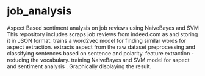 # job_analysis
Aspect Based sentiment analysis on  job reviews  using NaiveBayes and SVM 
This repository includes
  scraps job reviews from indeed.com as and storing it in JSON format.
  trains a word2vec model for finding similar words for aspect extraction.
  extracts aspect from the raw dataset
  preprocessing and classifying sentences based on sentence and polarity.
  feature extraction - reducing the vocabulary.
  training NaiveBayes and SVM model for aspect and sentiment analysis .
  Graphically displaying the result.
